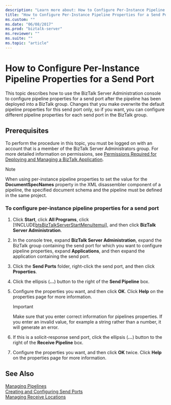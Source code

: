 ```yaml
---
description: "Learn more about: How to Configure Per-Instance Pipeline Properties for a Send Port"
title: "How to Configure Per-Instance Pipeline Properties for a Send Port"
ms.custom: ""
ms.date: "06/08/2017"
ms.prod: "biztalk-server"
ms.reviewer: ""
ms.suite: ""
ms.topic: "article"
---
```

# How to Configure Per-Instance Pipeline Properties for a Send Port
This topic describes how to use the BizTalk Server Administration console to configure pipeline properties for a send port after the pipeline has been deployed into a BizTalk group. Changes that you make overwrite the default pipeline properties for this send port only, so if you want, you can configure different pipeline properties for each send port in the BizTalk group.  
  
## Prerequisites  
 To perform the procedure in this topic, you must be logged on with an account that is a member of the BizTalk Server Administrators group. For more detailed information on permissions, see [Permissions Required for Deploying and Managing a BizTalk Application](../core/permissions-required-for-deploying-and-managing-a-biztalk-application.md).  
  
> [!NOTE]
>  When using per-instance pipeline properties to set the value for the **DocumentSpecNames** property in the XML disassembler component of a pipeline, the specified document schema and the pipeline must be defined in the same project.  
  
### To configure per-instance pipeline properties for a send port  
  
1. Click **Start**, click **All Programs**, click [!INCLUDE[btsBizTalkServerStartMenuItemui](../includes/btsbiztalkserverstartmenuitemui-md.md)], and then click **BizTalk Server Administration**.  
  
2. In the console tree, expand **BizTalk Server Administration**, expand the BizTalk group containing the send port for which you want to configure pipeline properties, expand **Applications**, and then expand the application containing the send port.  
  
3. Click the **Send Ports** folder, right-click the send port, and then click **Properties**.  
  
4. Click the ellipsis (**…**) button to the right of the **Send Pipeline** box.  
  
5. Configure the properties you want, and then click **OK**. Click **Help** on the properties page for more information.  
  
   > [!IMPORTANT]
   >  Make sure that you enter correct information for pipelines properties. If you enter an invalid value, for example a string rather than a number, it will generate an error.  
  
6. If this is a solicit-response send port, click the ellipsis (**…**) button to the right of the **Receive Pipeline** box.  
  
7. Configure the properties you want, and then click **OK** twice. Click **Help** on the properties page for more information.  
  
## See Also  
 [Managing Pipelines](../core/managing-pipelines.md)   
 [Creating and Configuring Send Ports](../core/creating-and-configuring-send-ports.md)   
 [Managing Receive Locations](../core/managing-receive-locations.md)
